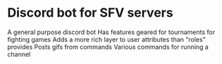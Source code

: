 # Discord bot for SFV servers
A general purpose discord bot
Has features geared for tournaments for fighting games
Adds a more rich layer to user attributes than "roles" provides
Posts gifs from commands
Various commands for running a channel
